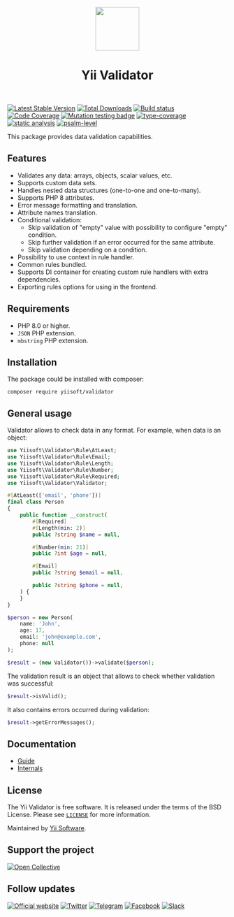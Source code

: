 <p align="center">
    <a href="https://github.com/yiisoft" target="_blank">
        <img src="https://yiisoft.github.io/docs/images/yii_logo.svg" height="100px">
    </a>
    <h1 align="center">Yii Validator</h1>
    <br>
</p>

[![Latest Stable Version](https://poser.pugx.org/yiisoft/validator/v/stable.png)](https://packagist.org/packages/yiisoft/validator)
[![Total Downloads](https://poser.pugx.org/yiisoft/validator/downloads.png)](https://packagist.org/packages/yiisoft/validator)
[![Build status](https://github.com/yiisoft/validator/workflows/build/badge.svg)](https://github.com/yiisoft/validator/actions?query=workflow%3Abuild)
[![Code Coverage](https://codecov.io/gh/yiisoft/validator/branch/master/graph/badge.svg)](https://codecov.io/gh/yiisoft/validator)
[![Mutation testing badge](https://img.shields.io/endpoint?style=flat&url=https%3A%2F%2Fbadge-api.stryker-mutator.io%2Fgithub.com%2Fyiisoft%2Fvalidator%2Fmaster)](https://dashboard.stryker-mutator.io/reports/github.com/yiisoft/validator/master)
[![type-coverage](https://shepherd.dev/github/yiisoft/validator/coverage.svg)](https://shepherd.dev/github/yiisoft/validator)
[![static analysis](https://github.com/yiisoft/validator/workflows/static%20analysis/badge.svg)](https://github.com/yiisoft/validator/actions?query=workflow%3A%22static+analysis%22)
[![psalm-level](https://shepherd.dev/github/yiisoft/validator/level.svg)](https://shepherd.dev/github/yiisoft/validator)

This package provides data validation capabilities.

## Features

- Validates any data: arrays, objects, scalar values, etc.
- Supports custom data sets.
- Handles nested data structures (one-to-one and one-to-many).
- Supports PHP 8 attributes.
- Error message formatting and translation.
- Attribute names translation.
- Conditional validation:
  - Skip validation of "empty" value with possibility to configure "empty" condition.
  - Skip further validation if an error occurred for the same attribute.
  - Skip validation depending on a condition.
- Possibility to use context in rule handler.
- Common rules bundled.
- Supports DI container for creating custom rule handlers with extra dependencies.
- Exporting rules options for using in the frontend.

## Requirements

- PHP 8.0 or higher.
- `JSON` PHP extension.
- `mbstring` PHP extension.

## Installation

The package could be installed with composer:

```shell
composer require yiisoft/validator
```

## General usage

Validator allows to check data in any format. For example, when data is an object:

```php
use Yiisoft\Validator\Rule\AtLeast;
use Yiisoft\Validator\Rule\Email;
use Yiisoft\Validator\Rule\Length;
use Yiisoft\Validator\Rule\Number;
use Yiisoft\Validator\Rule\Required;
use Yiisoft\Validator\Validator;

#[AtLeast(['email', 'phone'])]
final class Person
{
    public function __construct(
        #[Required]
        #[Length(min: 2)]
        public ?string $name = null,

        #[Number(min: 21)]
        public ?int $age = null,

        #[Email]
        public ?string $email = null,

        public ?string $phone = null,
    ) {
    }
}

$person = new Person(
    name: 'John', 
    age: 17, 
    email: 'john@example.com',
    phone: null
);

$result = (new Validator())->validate($person);
```

The validation result is an object that allows to check whether validation was successful:

```php
$result->isValid();
```

It also contains errors occurred during validation:

```php
$result->getErrorMessages();
```

## Documentation

- [Guide](docs/guide/en/README.md)
- [Internals](docs/internals.md)

## License

The Yii Validator is free software. It is released under the terms of the BSD License.
Please see [`LICENSE`](./LICENSE.md) for more information.

Maintained by [Yii Software](https://www.yiiframework.com/).

## Support the project

[![Open Collective](https://img.shields.io/badge/Open%20Collective-sponsor-7eadf1?logo=open%20collective&logoColor=7eadf1&labelColor=555555)](https://opencollective.com/yiisoft)

## Follow updates

[![Official website](https://img.shields.io/badge/Powered_by-Yii_Framework-green.svg?style=flat)](https://www.yiiframework.com/)
[![Twitter](https://img.shields.io/badge/twitter-follow-1DA1F2?logo=twitter&logoColor=1DA1F2&labelColor=555555?style=flat)](https://twitter.com/yiiframework)
[![Telegram](https://img.shields.io/badge/telegram-join-1DA1F2?style=flat&logo=telegram)](https://t.me/yii3en)
[![Facebook](https://img.shields.io/badge/facebook-join-1DA1F2?style=flat&logo=facebook&logoColor=ffffff)](https://www.facebook.com/groups/yiitalk)
[![Slack](https://img.shields.io/badge/slack-join-1DA1F2?style=flat&logo=slack)](https://yiiframework.com/go/slack)
